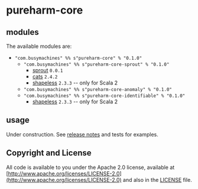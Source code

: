 # pureharm-core

## modules

The available modules are:

- `"com.busymachines" %% s"pureharm-core" % "0.1.0"`
    - `"com.busymachines" %% s"pureharm-core-sprout" % "0.1.0"`
        - [sprout](https://github.com/lorandszakacs/sprout/releases) `0.0.1`
        - [cats](https://github.com/typelevel/cats/releases) `2.4.2`
        - [shapeless](https://github.com/milessabin/shapeless/releases) `2.3.3` -- only for Scala 2
    - `"com.busymachines" %% s"pureharm-core-anomaly" % "0.1.0"`
    - `"com.busymachines" %% s"pureharm-core-identifiable" % "0.1.0"`
        - [shapeless](https://github.com/milessabin/shapeless/releases) `2.3.3` -- only for Scala 2

## usage

Under construction. See [release notes](https://github.com/busymachines/pureharm/releases) and tests for examples.

## Copyright and License

All code is available to you under the Apache 2.0 license, available
at [http://www.apache.org/licenses/LICENSE-2.0](http://www.apache.org/licenses/LICENSE-2.0) and also in
the [LICENSE](./LICENSE) file.
